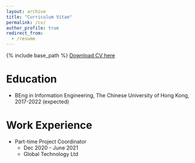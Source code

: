 ```yaml
---
layout: archive
title: "Curriculum Vitae"
permalink: /cv/
author_profile: true
redirect_from:
  - /resume
---
```


{% include base_path %}
[Download CV here](https://kennylui.github.io/luikwankin/files/Lui_Kwan_Kin_CV.pdf)  

Education
======
* BEng in Information Engineering, The Chinese University of Hong Kong, 2017-2022 (expected)

Work Experience
======
* Part-time Project Coordinator
  * Dec 2020 - June 2021
  * Global Technology Ltd
